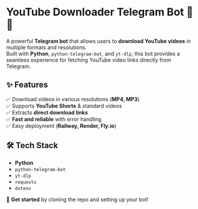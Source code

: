 # **YouTube Downloader Telegram Bot** 🎥🤖  

A powerful **Telegram bot** that allows users to **download YouTube videos** in multiple formats and resolutions.  
Built with **Python**, `python-telegram-bot`, and `yt-dlp`, this bot provides a seamless experience for fetching YouTube video links directly from Telegram.  

## **✨ Features**  
✅ Download videos in various resolutions (**MP4, MP3**)  
✅ Supports **YouTube Shorts** & standard videos  
✅ Extracts **direct download links**  
✅ **Fast and reliable** with error handling  
✅ Easy deployment (**Railway, Render, Fly.io**)  

## **🛠 Tech Stack**  
- **Python**  
- `python-telegram-bot`  
- `yt-dlp`  
- `requests`  
- `dotenv`  

🚀 **Get started** by cloning the repo and setting up your bot!
